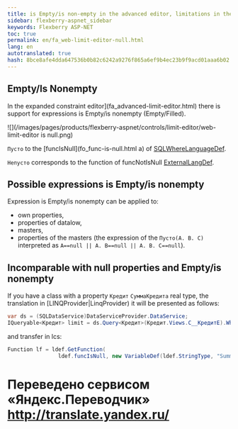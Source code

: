 ```yaml
--- 
title: is Empty/is non-empty in the advanced editor, limitations in the WEB 
sidebar: flexberry-aspnet_sidebar 
keywords: Flexberry ASP-NET 
toc: true 
permalink: en/fa_web-limit-editor-null.html 
lang: en 
autotranslated: true 
hash: 8bce8afe4dda647536b0b82c6242a9276f865a6ef9b4ec23b9f9acd01aaa6b02 
--- 
```


## Empty/Is Nonempty 

In the expanded constraint editor](fa_advanced-limit-editor.html) there is support for expressions is Empty/is nonempty (Empty/Filled). 

![](/images/pages/products/flexberry-aspnet/controls/limit-editor/web-limit-editor is null.png) 

`Пусто` to the [funcIsNull](fo_func-is-null.html a) of [SQLWhereLanguageDef](fo_function-list.html). 

`Непусто` corresponds to the function of funcNotIsNull [ExternalLangDef](fo_external-lang-def.html). 

## Possible expressions is Empty/is nonempty 

Expression is Empty/is nonempty can be applied to: 

* own properties, 
* properties of datalow, 
* masters, 
* properties of the masters (the expression of the `Пусто(A. B. C)` interpreted as `A==null || A. B==null || A. B. C==null`). 

## Incomparable with null properties and Empty/is nonempty 

If you have a class with a property `Кредит` `СуммаКредита` real type, the translation in [LINQProvider|LinqProvider) it will be presented as follows: 

``` csharp
var ds = (SQLDataService)DataServiceProvider.DataService;
IQueryable<Кредит> limit = ds.Query<Кредит>(Кредит.Views.C__КредитE).Where(x => (x.СуммаКредита as object) == null);
``` 

and transfer in lcs: 

``` csharp
Function lf = ldef.GetFunction(
                ldef.funcIsNull, new VariableDef(ldef.StringType, "Summarydata"));
``` 



 # Переведено сервисом «Яндекс.Переводчик» http://translate.yandex.ru/